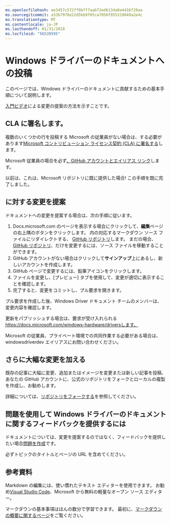 ```yaml
---
ms.openlocfilehash: ee3457c572ff8bff7aab72ed613da0a4416729aa
ms.sourcegitcommit: a33b7978e22d5bb9f65ca7056f955319049a2e4c
ms.translationtype: MT
ms.contentlocale: ja-JP
ms.lasthandoff: 01/31/2019
ms.locfileid: "56539595"
---
```

# <a name="contributing-to-windows-driver-documentation"></a>Windows ドライバーのドキュメントへの投稿

このページでは、Windows ドライバーのドキュメントに貢献するための基本手順について説明します。

[入門ビデオ](https://channel9.msdn.com/Blogs/WinHEC/Contributing-to-MSDN-and-TechNet-Documentation)による変更の提案の方法を示すことです。

## <a name="sign-a-cla"></a>CLA に署名します。

複数のいくつかの行を投稿する Microsoft の従業員がない場合は、する必要があります[Microsoft コントリビューション ライセンス契約 (CLA) に署名する](https://cla.microsoft.com/)します。 

Microsoft 従業員の場合を必ず[、GitHub アカウントとエイリアス リンク](https://opensource.microsoft.com/link)します。

以前は、これは、Microsoft リポジトリに既に提供した場合! この手順を既に完了しました。


## <a name="proposing-a-change"></a>に対する変更を提案

ドキュメントへの変更を提案する場合は、次の手順に従います。

1. Docs.microsoft.com のページを表示する場合にクリックして、**編集**ページの右上隅のボタンをクリックします。  内の対応するマークダウン ソース ファイルにリダイレクトする、 [GitHub リポジトリ](https://github.com/MicrosoftDocs/windows-driver-docs)します。  まだの場合、 [GitHub リポジトリ](https://github.com/MicrosoftDocs/windows-driver-docs)、だけを変更するには、ソース ファイルを移動することができます。
2. GitHub アカウントがない場合はクリックして**サインアップ**上にあるし、新しいアカウントを作成します。
3. GitHub ページで変更するには、鉛筆アイコンをクリックします。
4. ファイルを変更し、[プレビュー] タブを使用して、変更が適切に表示することを確認します。
5. 完了すると、変更をコミットし、プル要求を開きます。

プル要求を作成した後、Windows Driver ドキュメント チームのメンバーは、変更内容を確認します。 

更新をパブリッシュする場合は、要求が受け入れられる https://docs.microsoft.com/windows-hardware/driversします。

Microsoft の従業員、プライベート環境での共同作業する必要がある場合は、windowsdriverdev エイリアスにお問い合わせください。

## <a name="making-more-substantial-changes"></a>さらに大幅な変更を加える

既存の記事に大幅に変更、追加またはイメージを変更または新しい記事を投稿、あなたの GitHub アカウントに、公式のリポジトリをフォークとローカルの複製を作成し、お勧めします。

詳細については、[リポジトリをフォークする](https://help.github.com/articles/fork-a-repo/)を参照してください。

## <a name="using-issues-to-provide-feedback-on-windows-driver-documentation"></a>問題を使用して Windows ドライバーのドキュメントに関するフィードバックを提供するには

ドキュメントについては、変更を提案するのではなく、フィードバックを提供したい場合[問題を作成](https://github.com/MicrosoftDocs/windows-driver-docs/issues)です。

必ずトピックのタイトルとページの URL を含めてください。

## <a name="resources"></a>参考資料

Markdown の編集には、使い慣れたテキスト エディターを使用できます。  お勧め[Visual Studio Code](https://code.visualstudio.com/)、Microsoft から無料の軽量なオープン ソース エディター。

マークダウンの基本事項はほんの数分で学習できます。  最初に、[マークダウンの概要に関するページ](https://guides.github.com/features/mastering-markdown/)をご覧ください。

